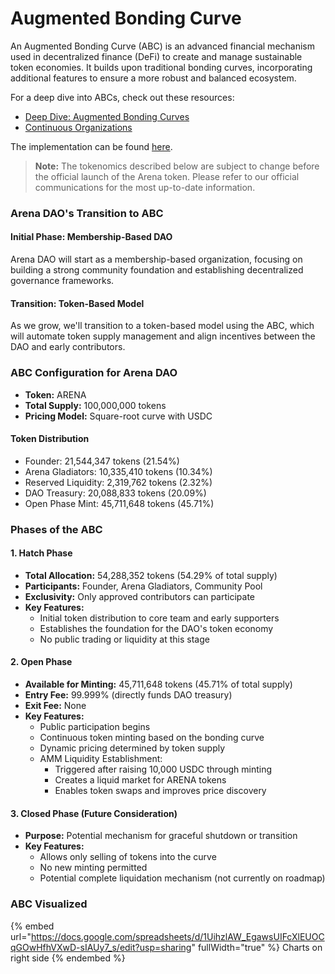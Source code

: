 # Augmented Bonding Curve

An Augmented Bonding Curve (ABC) is an advanced financial mechanism used in decentralized finance (DeFi) to create and manage sustainable token economies. It builds upon traditional bonding curves, incorporating additional features to ensure a more robust and balanced ecosystem.

For a deep dive into ABCs, check out these resources:

* [Deep Dive: Augmented Bonding Curves](https://medium.com/commonsstack/deep-dive-augmented-bonding-curves-b5ca4fad4436)
* [Continuous Organizations](https://medium.com/hackernoon/introducing-continuous-organizations-22ad9d1f63b7)

The implementation can be found [here](https://github.com/DA0-DA0/dao-contracts/pull/697).

> **Note:** The tokenomics described below are subject to change before the official launch of the Arena token. Please refer to our official communications for the most up-to-date information.

### Arena DAO's Transition to ABC

#### Initial Phase: Membership-Based DAO

Arena DAO will start as a membership-based organization, focusing on building a strong community foundation and establishing decentralized governance frameworks.

#### Transition: Token-Based Model

As we grow, we'll transition to a token-based model using the ABC, which will automate token supply management and align incentives between the DAO and early contributors.

### ABC Configuration for Arena DAO

* **Token:** ARENA
* **Total Supply:** 100,000,000 tokens
* **Pricing Model:** Square-root curve with USDC

#### Token Distribution

* Founder: 21,544,347 tokens (21.54%)
* Arena Gladiators: 10,335,410 tokens (10.34%)
* Reserved Liquidity: 2,319,762 tokens (2.32%)
* DAO Treasury: 20,088,833 tokens (20.09%)
* Open Phase Mint: 45,711,648 tokens (45.71%)

### Phases of the ABC

#### 1. Hatch Phase

* **Total Allocation:** 54,288,352 tokens (54.29% of total supply)
* **Participants:** Founder, Arena Gladiators, Community Pool
* **Exclusivity:** Only approved contributors can participate
* **Key Features:**
  * Initial token distribution to core team and early supporters
  * Establishes the foundation for the DAO's token economy
  * No public trading or liquidity at this stage

#### 2. Open Phase

* **Available for Minting:** 45,711,648 tokens (45.71% of total supply)
* **Entry Fee:** 99.999% (directly funds DAO treasury)
* **Exit Fee:** None
* **Key Features:**
  * Public participation begins
  * Continuous token minting based on the bonding curve
  * Dynamic pricing determined by token supply
  * AMM Liquidity Establishment:
    * Triggered after raising 10,000 USDC through minting
    * Creates a liquid market for ARENA tokens
    * Enables token swaps and improves price discovery

#### 3. Closed Phase (Future Consideration)

* **Purpose:** Potential mechanism for graceful shutdown or transition
* **Key Features:**
  * Allows only selling of tokens into the curve
  * No new minting permitted
  * Potential complete liquidation mechanism (not currently on roadmap)

### ABC Visualized

{% embed url="https://docs.google.com/spreadsheets/d/1UihzlAW_EgawsUIFcXlEUOCqGOwHfhVXwD-sIAUy7_s/edit?usp=sharing" fullWidth="true" %}
Charts on right side
{% endembed %}
